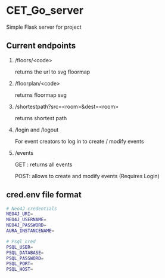# CET_Go_server
Simple Flask server for project

## Current endpoints

1. /floors/\<code\>
	
	returns the url to svg floormap

1. /floorplan/\<code\>

	returns floormap svg

1. /shortestpath?src=\<room\>&dest=\<room\>

	returns shortest path

1. /login and /logout 

	For event creators to log in to create / modify events

1. /events 
	
	GET : returns all events
	
	POST: allows to create and modify events (Requires Login)


## cred.env file format

```sh
# Neo4J credentials
NEO4J_URI=
NEO4J_USERNAME=
NEO4J_PASSWORD=
AURA_INSTANCENAME=

# Psql cred
PSQL_USER=
PSQL_DATABASE=
PSQL_PASSWORD=
PSQL_PORT=
PSQL_HOST=
```
